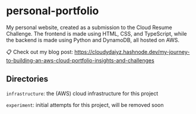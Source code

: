 # personal-portfolio
My personal website, created as a submission to the Cloud Resume Challenge. The frontend is made using HTML, CSS, and TypeScript, while the backend is made using Python and DynamoDB, all hosted on AWS. 

📋 Check out my blog post: https://cloudydaiyz.hashnode.dev/my-journey-to-building-an-aws-cloud-portfolio-insights-and-challenges

## Directories
`infrastructure`: the (AWS) cloud infrastructure for this project

`experiment`: initial attempts for this project, will be removed soon